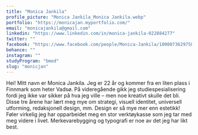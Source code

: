 ```yaml
---
title: "Monica Jankila"
profile_picture: "Monica Jankila_Monica Jankila.webp"
portfolio: "https://monicajan.myportfolio.com/"
email: "monicajankila@gmail.com"
linkedin: "https://www.linkedin.com/in/monica-jankila-022884277"
twitter: ""
facebook: "https://www.facebook.com/people/Monica-Jankila/100007362975822/?locale=nb_NO"
behance: ""
instagram: ""
studyProgram: "bmed"
slug: "monicjan"
---
```


Hei! Mitt navn er Monica Jankila. Jeg er 22 år og kommer fra en liten plass i Finnmark som heter Vadsø. På videregående gikk jeg studiespesialisering fordi jeg ikke var sikker på hva jeg ville – men noe kreativt skulle det bli. Disse tre årene har lært meg mye om strategi, visuell identitet, universell utforming, redaksjonell design, mm. Design er så mye mer enn estetikk! Føler virkelig jeg har opparbeidet meg en stor verktøykasse som jeg tar med meg videre i livet. Merkevarebygging og typografi er noe av det jeg har likt best.
